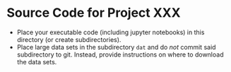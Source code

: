 # Source Code for Project XXX

- Place your executable code (including jupyter notebooks) in this directory (or create subdirectories).
- Place large data sets in the subdirectory `dat` and do *not* commit said subdirectory to git.
  Instead, provide instructions on where to download the data sets.
